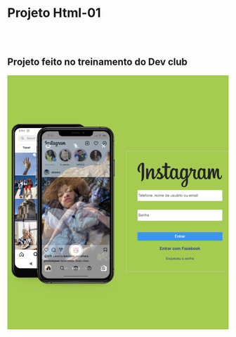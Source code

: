 <h1>Projeto Html-01</h1>

<br>
<br>
<h2>Projeto feito no treinamento do Dev club</h2>


<img src= "https://github.com/Deyvison-Muniz/meu-primeiro-projeto-html/blob/master/assets/inssssstttaaaa.png?raw=true" >
